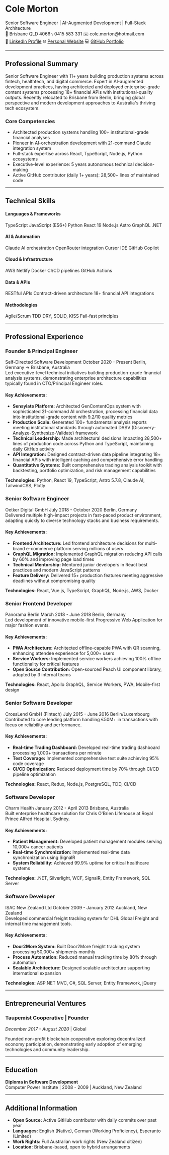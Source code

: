 # <span class="header-name brand-text">Cole Morton</span>

<div class="header-title">Senior Software Engineer | AI-Augmented Development | Full-Stack Architecture</div>

<div class="contact-info">
<div class="contact-row">
<span class="contact-item">📍 Brisbane QLD 4066</span>
<span class="contact-item">📞 0415 583 331</span>
<span class="contact-item">✉️ cole.morton@hotmail.com</span>
</div>
<div class="contact-row">
<span class="contact-item">💼 <a href="https://linkedin.com/in/cole-morton-72300745">LinkedIn Profile</a></span>
<span class="contact-item">🌐 <a href="https://colemorton.com">Personal Website</a></span>
<span class="contact-item">💻 <a href="https://github.com/colemorton">GitHub Portfolio</a></span>
</div>
</div>

---

## Professional Summary

Senior Software Engineer with 11+ years building production systems across fintech, healthtech, and digital commerce. Expert in AI-augmented development practices, having architected and deployed enterprise-grade content systems processing 18+ financial APIs with institutional-quality outputs. Recently relocated to Brisbane from Berlin, bringing global perspective and modern development approaches to Australia's thriving tech ecosystem.

### Core Competencies

- Architected production systems handling 100+ institutional-grade financial analyses
- Pioneer in AI-orchestration development with 21-command Claude integration system
- Full-stack expertise across React, TypeScript, Node.js, Python ecosystems
- Executive-level experience: 5 years autonomous technical decision-making
- Active GitHub contributor (daily 1+ years): 28,500+ lines of maintained code

---

<div class="new-page"></div>

## Technical Skills

<div class="skills-grid">
<div class="skill-category">
<h4 class="skill-category-title">Languages & Frameworks</h4>
<div class="skill-tags">
<span class="skill-tag primary">TypeScript</span>
<span class="skill-tag primary">JavaScript (ES6+)</span>
<span class="skill-tag primary">Python</span>
<span class="skill-tag primary">React 19</span>
<span class="skill-tag">Node.js</span>
<span class="skill-tag">Astro</span>
<span class="skill-tag">GraphQL</span>
<span class="skill-tag">.NET</span>
</div>
</div>

<div class="skill-category">
<h4 class="skill-category-title">AI & Automation</h4>
<div class="skill-tags">
<span class="skill-tag highlight">Claude AI orchestration</span>
<span class="skill-tag highlight">OpenRouter integration</span>
<span class="skill-tag">Cursor IDE</span>
<span class="skill-tag">GitHub Copilot</span>
</div>
</div>

<div class="skill-category">
<h4 class="skill-category-title">Cloud & Infrastructure</h4>
<div class="skill-tags">
<span class="skill-tag">AWS</span>
<span class="skill-tag">Netlify</span>
<span class="skill-tag">Docker</span>
<span class="skill-tag">CI/CD pipelines</span>
<span class="skill-tag">GitHub Actions</span>
</div>
</div>

<div class="skill-category">
<h4 class="skill-category-title">Data & APIs</h4>
<div class="skill-tags">
<span class="skill-tag">RESTful APIs</span>
<span class="skill-tag">Contract-driven architecture</span>
<span class="skill-tag highlight">18+ financial API integrations</span>
</div>
</div>

<div class="skill-category">
<h4 class="skill-category-title">Methodologies</h4>
<div class="skill-tags">
<span class="skill-tag">Agile/Scrum</span>
<span class="skill-tag">TDD</span>
<span class="skill-tag">DRY, SOLID, KISS</span>
<span class="skill-tag primary">Fail-fast principles</span>
</div>
</div>
</div>

---

<div class="new-page"></div>

## Professional Experience

<div class="experience-item">
<div class="experience-header">
<h3 class="job-title">Founder & Principal Engineer</h3>
<div class="company-info">
<span class="company-name">Self-Directed Software Development</span>
<span class="job-duration">October 2020 - Present</span>
<span class="job-location">Berlin, Germany → Brisbane, Australia</span>
</div>
</div>

<div class="job-description">
Led executive-level technical initiatives building production-grade financial analysis systems, demonstrating enterprise architecture capabilities typically found in CTO/Principal Engineer roles.
</div>

<div class="achievements">
<h4 class="achievements-title">Key Achievements:</h4>
<ul class="achievement-list">
<li class="achievement-item"><strong>Sensylate Platform:</strong> Architected GenContentOps system with sophisticated 21-command AI orchestration, processing financial data into institutional-grade content with 9.2/10 quality metrics</li>
<li class="achievement-item"><strong>Production Scale:</strong> Generated 100+ fundamental analysis reports meeting institutional standards through automated DASV (Discovery-Analyze-Synthesize-Validate) framework</li>
<li class="achievement-item"><strong>Technical Leadership:</strong> Made architectural decisions impacting 28,500+ lines of production code across Python and TypeScript, maintaining daily GitHub activity</li>
<li class="achievement-item"><strong>API Integration:</strong> Designed contract-driven data pipeline integrating 18+ financial APIs with intelligent caching and comprehensive error handling</li>
<li class="achievement-item"><strong>Quantitative Systems:</strong> Built comprehensive trading analysis toolkit with backtesting, portfolio optimization, and risk management capabilities</li>
</ul>
</div>

<div class="technologies">
<strong>Technologies:</strong> <span class="tech-stack">Python, React 19, TypeScript, Astro 5.7.8, Claude AI, TailwindCSS, Plotly</span>
</div>
</div>

<div class="experience-item">
<div class="experience-header">
<h3 class="job-title">Senior Software Engineer</h3>
<div class="company-info">
<span class="company-name">Oetker Digital GmbH</span>
<span class="job-duration">July 2018 - October 2020</span>
<span class="job-location">Berlin, Germany</span>
</div>
</div>

<div class="job-description">
Delivered multiple high-impact projects in fast-paced product environment, adapting quickly to diverse technology stacks and business requirements.
</div>

<div class="achievements">
<h4 class="achievements-title">Key Achievements:</h4>
<ul class="achievement-list">
<li class="achievement-item"><strong>Frontend Architecture:</strong> Led frontend architecture decisions for multi-brand e-commerce platform serving millions of users</li>
<li class="achievement-item"><strong>GraphQL Migration:</strong> Implemented GraphQL migration reducing API calls by 60% and improving page load times</li>
<li class="achievement-item"><strong>Technical Mentorship:</strong> Mentored junior developers in React best practices and modern JavaScript patterns</li>
<li class="achievement-item"><strong>Feature Delivery:</strong> Delivered 15+ production features meeting aggressive deadlines without compromising quality</li>
</ul>
</div>

<div class="technologies">
<strong>Technologies:</strong> <span class="tech-stack">React, Vue.js, TypeScript, GraphQL, Node.js, AWS, Docker</span>
</div>
</div>

<div class="experience-item">
<div class="experience-header">
<h3 class="job-title">Senior Frontend Developer</h3>
<div class="company-info">
<span class="company-name">Panorama Berlin</span>
<span class="job-duration">March 2018 - June 2018</span>
<span class="job-location">Berlin, Germany</span>
</div>
</div>

<div class="job-description">
Led development of innovative mobile-first Progressive Web Application for major fashion events.
</div>

<div class="achievements">
<h4 class="achievements-title">Key Achievements:</h4>
<ul class="achievement-list">
<li class="achievement-item"><strong>PWA Architecture:</strong> Architected offline-capable PWA with QR scanning, enhancing attendee experience for 5,000+ users</li>
<li class="achievement-item"><strong>Service Workers:</strong> Implemented service workers achieving 100% offline functionality for critical features</li>
<li class="achievement-item"><strong>Open Source Contribution:</strong> Open-sourced Peach UI component library, adopted by 3 internal teams</li>
</ul>
</div>

<div class="technologies">
<strong>Technologies:</strong> <span class="tech-stack">React, Apollo GraphQL, Service Workers, PWA, Mobile-first design</span>
</div>
</div>

<div class="experience-item">
<div class="experience-header">
<h3 class="job-title">Senior Software Developer</h3>
<div class="company-info">
<span class="company-name">CrossLend GmbH (Fintech)</span>
<span class="job-duration">July 2015 - June 2016</span>
<span class="job-location">Berlin/Luxembourg</span>
</div>
</div>

<div class="job-description">
Contributed to core lending platform handling €50M+ in transactions with focus on reliability and performance.
</div>

<div class="achievements">
<h4 class="achievements-title">Key Achievements:</h4>
<ul class="achievement-list">
<li class="achievement-item"><strong>Real-time Trading Dashboard:</strong> Developed real-time trading dashboard processing 1,000+ transactions per minute</li>
<li class="achievement-item"><strong>Test Coverage:</strong> Implemented comprehensive test suite achieving 95% code coverage</li>
<li class="achievement-item"><strong>CI/CD Optimization:</strong> Reduced deployment time by 70% through CI/CD pipeline optimization</li>
</ul>
</div>

<div class="technologies">
<strong>Technologies:</strong> <span class="tech-stack">React, Redux, Node.js, PostgreSQL, TDD, CI/CD</span>
</div>
</div>

<div class="experience-item">
<div class="experience-header">
<h3 class="job-title">Software Developer</h3>
<div class="company-info">
<span class="company-name">Charm Health</span>
<span class="job-duration">January 2012 - April 2013</span>
<span class="job-location">Brisbane, Australia</span>
</div>
</div>

<div class="job-description">
Built enterprise healthcare solution for Chris O'Brien Lifehouse at Royal Prince Alfred Hospital, Sydney.
</div>

<div class="achievements">
<h4 class="achievements-title">Key Achievements:</h4>
<ul class="achievement-list">
<li class="achievement-item"><strong>Patient Management:</strong> Developed patient management modules serving 10,000+ cancer patients</li>
<li class="achievement-item"><strong>Real-time Synchronization:</strong> Implemented real-time data synchronization using SignalR</li>
<li class="achievement-item"><strong>System Reliability:</strong> Achieved 99.9% uptime for critical healthcare systems</li>
</ul>
</div>

<div class="technologies">
<strong>Technologies:</strong> <span class="tech-stack">.NET, Silverlight, WCF, SignalR, Entity Framework, SQL Server</span>
</div>
</div>

<div class="experience-item">
<div class="experience-header">
<h3 class="job-title">Software Developer</h3>
<div class="company-info">
<span class="company-name">ISAC New Zealand Ltd</span>
<span class="job-duration">October 2009 - January 2012</span>
<span class="job-location">Auckland, New Zealand</span>
</div>
</div>

<div class="job-description">
Developed commercial freight tracking system for DHL Global Freight and internal time management tools.
</div>

<div class="achievements">
<h4 class="achievements-title">Key Achievements:</h4>
<ul class="achievement-list">
<li class="achievement-item"><strong>Door2More System:</strong> Built Door2More freight tracking system processing 50,000+ shipments monthly</li>
<li class="achievement-item"><strong>Process Automation:</strong> Reduced manual tracking time by 80% through automation</li>
<li class="achievement-item"><strong>Scalable Architecture:</strong> Designed scalable architecture supporting international expansion</li>
</ul>
</div>

<div class="technologies">
<strong>Technologies:</strong> <span class="tech-stack">ASP.NET MVC, C#, SQL Server, Entity Framework, jQuery</span>
</div>
</div>

---

<div class="section-no-break" markdown="1">

## Entrepreneurial Ventures

### **Taupemist Cooperative** | Founder
*December 2017 - August 2020* | Global

Founded non-profit blockchain cooperative exploring decentralized economy participation, demonstrating early adoption of emerging technologies and community leadership.

</div>

---

<div class="section-no-break" markdown="1">

## Education

**Diploma in Software Development**  
Computer Power Institute | 2008 - 2009 | Auckland, New Zealand

</div>

---

<div class="section-no-break" markdown="1">

## Additional Information

- **Open Source:** Active GitHub contributor with daily commits over past year
- **Languages:** English (Native), German (Working Proficiency), Esperanto (Limited)
- **Work Rights:** Full Australian work rights (New Zealand citizen)
- **Location:** Brisbane-based, open to hybrid arrangements

</div>